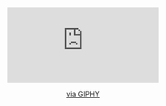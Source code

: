 <div id="header" align="center">
  <iframe src="https://giphy.com/embed/jkSvCVEXWlOla" width="q00" height="q00" style="" frameBorder="0" class="giphy-embed" allowFullScreen></iframe><p><a href="https://giphy.com/gifs/dog-working-typing-jkSvCVEXWlOla">via GIPHY</a></p>
</div>
